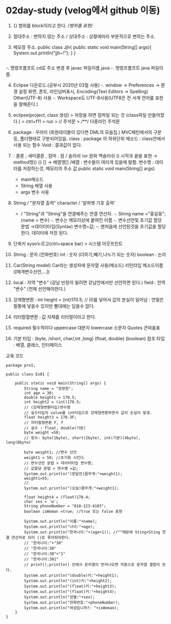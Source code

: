 # 02day-study (velog에서 github 이동)

1. {} 범위를 block이라고 한다. /*범위를 표현*/

2. 절대주소 : 변하지 않는 주소 / 상대주소 : 상황에따라 부분적으로 변하는 주소.

3. 메모장 주소.
public class Jjh{
       public static void main(String[] args){
	System.out.println("jjh~!");
       }
}
```
```
 -. 명령프롬프트 cd로 주소 변경 후 javac 파일이름.java
 -. 명령프롬프트 java 파일이름.
 
 4. Eclipse 다운로드.(공부시 2020년 03월 사용)
  -. window → Preferences → 환경 설정
     화면, 폰트, 라인넘버표시, Encoding(Text Editors → Spelling) Other(UTF-8) 사용
     -. Workspace도 UTF-8사용(UTF8은 전 서계 언어를 표현을 잘해준다.)

 5. eclipse(project, class 생성)
        > 저장을 하면 컴파일 되는 것 (class파일 만들어졌다.)
        > ctrl+f11 > run
        > // 주석문
        > /**/ 다중라인 주석문
        
 6. package : 꾸러미 (회원테이블이 있다면 DML의 모음집.)
              MVC패턴에서의 구분 등, 폴더형태로 구분되어있음.
    class : package 의 하위단위
    메소드 : class안에서 사용 되는 함수
    Void : 결과값이 없다.
    
 7. : 콜론
    ; 세미콜론
    , 컴마
    . 점
    / 슬러쉬
    \or 원화  백슬러쉬
    () 시작과 끝을 표현 → method명()
    {} 
    [] → 배열명[] /배열 : 변수들이 여러개 있을때 말함.
    변수명 : 데이터를 저장하는것, 메모리의 주소 값
    public static void main(String[] args)
       - main메소드
       - String 배열 사용
       - args 변수 사용

8. String / "문자열 출력"
   character / '알파벳 기호 출력'
   + / "String"과 "String"을 연결해주는 연결 연산자.
   -. String name ="홍길동";	(name = 변수) 
   -. 변수는 메모리상에 붙여진 이름 
   -. 변수선언및 초기값 할당 문법 →데이터타입(Syntax) 변수명=값;
   -. 맨처음에 선언된것을 초기값을 할당 한다. 데이터에 저장 된다.
   
9. 단축키 syso누르고(ctrl+space bar) > 시스템 아웃프린트

10. String : 문자 (전화번호)
    int : 숫자 (더하기,빼기,나누기 되는 숫자)
    boolean : 논리
 
11. Car(String model)
     Car라는 생성자에 문자열 사용(메소드)
     리턴타입 메소드이름 ([매개변수선언,...])
     
12. local : 지역 "변수" (강남 반장이 될려면 강남안에서만 선언하면 된다.)
    field : 전역 "변수" (전체 선언해야한다.)   

13. 강제형변환 : int height = (int)170.5; // (0를 넣어서
    값의 분실이 일어남 : 연필은 필통에 넣을수 있지만 빨대에는 담을수 없다.
    
14. 리터럴혈변환 : 값 자체를 리터럴이라고 한다. 

15. required 필수적이다
    uppercase 대문자
    lowercase 소문자
    Quotes 큰따옴표
    
16. 기본 타입 : (byte, /short, char/,int ,long) (float, double) (boolean)
    참조 타입 : 배열, 클래스, 인터페이스
    
    
    
    
    
교육 코드
```
package pro1;

public class Ex01 {

	public static void main(String[] args) {
		String name = "장정현";
		int age = 30;
		double height1 = 170.5;
		int height2 = (int)170.5;
		// (강제형변환타입)변수명
		// 실수타입의 value를 int타입으로 강제형변환하면서 값의 손실이 발생.
		float height3 = 170.3F;
		// 리터럴형변환 F, f
		// 실수 : float, double(기본)
		byte weight =50;
		// 정수: byte(1byte), short(2byte), int(기본)(4byte), long(8byte)
		
		byte weight1; //변수 선언
		weight1 = 50; //초기화 시킨다.
		// 변수선언 문법 > 데이터타입 변수명;
		// 값할당 문법 > 변수명 =값;
		System.out.println("(한달전)몸무게:"+weight1);
		weight1=55; 
		// 
		System.out.println("(오늘)몸무게:"+weight1);
		
		float height4 = (float)170.4;
		char sex = 'w';
		String phoneNumber = "010-123-4103";
		boolean isWoman =true; //true 또는 false 표현
		
		System.out.println("이름:"+name); 
		System.out.println("나이:"+age); 
		System.out.println("한국나이:"+(age+1)); //""때문에 Sting+Sting 연결 연산자로 되어 ()로 묶어줘야한다.
		// "한국나이:"+"30"
		// "한국나이:30"
		// "한국나이:30"+"1"
		// "한국나이:301"
		// print(),println() 안에서 문자열이 먼저나오면 자동으로 문자열 결합이 된다.
		System.out.println("(double)키:"+height1);
		System.out.println("(int)키:"+height2);
		System.out.println("(float)키:"+height3);
		System.out.println("(float)키:"+height4);
		System.out.println("성별:"+sex); 
		System.out.println("전화번호:"+phoneNumber);
		System.out.println("여성입니까?: "+isWoman);
	}
}

```
